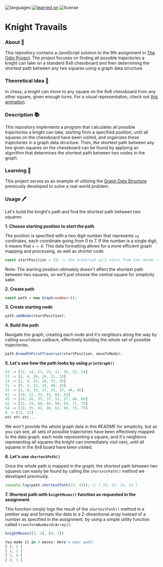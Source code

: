 ![languages](https://img.shields.io/badge/languages-ts-blue)
[![learned on](https://img.shields.io/badge/learned_on-the_odin_project-d19900)](https://www.theodinproject.com/lessons/javascript-knights-travails)
![license](https://img.shields.io/badge/license-MIT-green)

# Knight Travails

### About 📖

This repository contains a JavaScript solution to the 9th assignment in [The Odin Project](https://www.theodinproject.com/lessons/javascript-knights-travails). The project focuses on finding all possible trajectories a knight can take on a standard 8x8 chessboard and then determining the shortest path between any two squares using a graph data structure.

### Theoretical Idea 🐴

In chess, a knight can move to any square on the 8x8 chessboard from any other square, given enough turns. For a visual representation, check out [this animation](https://cdn.statically.io/gh/TheOdinProject/curriculum/284f0cdc998be7e4751e29e8458323ad5d320303/ruby_programming/computer_science/project_knights_travails/imgs/00.png).

### Description 📚

This repository implements a program that calculates all possible trajectories a knight can take, starting from a specified position, until all squares on the chessboard have been visited, and organizes these trajectories in a graph data structure. Then, the shortest path between any two given squares on the chessboard can be found by applying an algorithm that determines the shortest path between two nodes in the graph.

### Learning 🌱

This project serves as an example of utilizing the [Graph Data Structure](https://github.com/nightrunner4/graph-data-structure) previously developed to solve a real-world problem.

### Usage 🖊️

Let's build the knight's path and find the shortest path between two squares:

**1. Choose starting position to start the path**

The position is specified with a two digit number that represents `xy` cordinates, each coordinate going from 0 to 7. If the number is a single digit, it means that `x = 0`. This data formatting allows for a more efficient graph mapping and processing, as well as shorter code.

```typescript
const startPosition = 33; // the traversal will start from the center of the board
```

Note: The starting position ultimately doesn't affect the shortest path between two squares, so
we'll just choose the central square for simplicity sake.

**2. Create path**

```typescript
const path = new Graph<number>();
```

**3. Create starting node**

```typescript
path.addNode(startPosition);
```

**4. Build the path**

Navigate the graph, creating each node and it's neighbors along the way by calling `moveToNode` callback, effectively building the whole set of possible trajectories.

```typescript
path.breadthFirstTraversal(startPosition, moveToNode);
```

**5. Let's see how the path looks by using `printGraph()`**

```typescript
33 -> [12, 14, 21, 25, 41, 45, 52, 54]
12 -> [0, 4, 20, 24, 31, 33]
14 -> [2, 6, 22, 26, 33, 35]
21 -> [0, 2, 13, 33, 40, 42]
25 -> [4, 6, 13, 17, 33, 37, 44, 46]
41 -> [20, 22, 33, 53, 60, 62]
45 -> [24, 26, 33, 37, 53, 57, 64, 66]
52 -> [31, 33, 40, 44, 60, 64, 71, 73]
54 -> [33, 35, 42, 46, 62, 66, 73, 75]
0 -> [12, 21]
etc etc etc...
```

We won't provide the whole graph data in this README for simplicity, but as you can see, all sets of possible trajectories have been effectively mapped to the data graph, each node representing a square, and it's neighbors representing all squares the knight can immediately visit next, until all squares in the 8x8 board have been visited.

**6. Let's use `shortestPath()`**

Once the whole path is mapped in the graph, the shortest path between two squares can easily be found by calling the `shortestPath()` method we developed previously.

```typescript
console.log(path.shortestPath(33, 43)); // [ 33, 12, 24, 43 ]
```

**7. Shortest path with `knightMoves()` function as requested in the assignment**

This function simply logs the result of the `shortestPath()` method in a prettier way and formats the data to a 2-dimentional array instead of a number as specified in the assignment, by using a simple utility function called `transformNumberOrArray()`.

```typescript
knightMoves([3, 3], [4, 3])

You made it in 4 moves! Here's your path:
[ 3, 3 ]
[ 1, 2 ]
[ 2, 4 ]
[ 4, 3 ]
```

